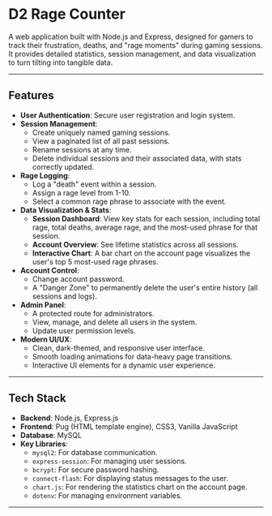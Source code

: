 # D2 Rage Counter

A web application built with Node.js and Express, designed for gamers to track their frustration, deaths, and "rage moments" during gaming sessions. It provides detailed statistics, session management, and data visualization to turn tilting into tangible data.

---

## Features

-   **User Authentication**: Secure user registration and login system.
-   **Session Management**:
    -   Create uniquely named gaming sessions.
    -   View a paginated list of all past sessions.
    -   Rename sessions at any time.
    -   Delete individual sessions and their associated data, with stats correctly updated.
-   **Rage Logging**:
    -   Log a "death" event within a session.
    -   Assign a rage level from 1-10.
    -   Select a common rage phrase to associate with the event.
-   **Data Visualization & Stats**:
    -   **Session Dashboard**: View key stats for each session, including total rage, total deaths, average rage, and the most-used phrase for that session.
    -   **Account Overview**: See lifetime statistics across all sessions.
    -   **Interactive Chart**: A bar chart on the account page visualizes the user's top 5 most-used rage phrases.
-   **Account Control**:
    -   Change account password.
    -   A "Danger Zone" to permanently delete the user's entire history (all sessions and logs).
-   **Admin Panel**:
    -   A protected route for administrators.
    -   View, manage, and delete all users in the system.
    -   Update user permission levels.
-   **Modern UI/UX**:
    -   Clean, dark-themed, and responsive user interface.
    -   Smooth loading animations for data-heavy page transitions.
    -   Interactive UI elements for a dynamic user experience.

---

## Tech Stack

-   **Backend**: Node.js, Express.js
-   **Frontend**: Pug (HTML template engine), CSS3, Vanilla JavaScript
-   **Database**: MySQL
-   **Key Libraries**:
    -   `mysql2`: For database communication.
    -   `express-session`: For managing user sessions.
    -   `bcrypt`: For secure password hashing.
    -   `connect-flash`: For displaying status messages to the user.
    -   `chart.js`: For rendering the statistics chart on the account page.
    -   `dotenv`: For managing environment variables.

---